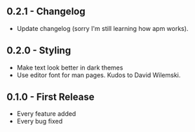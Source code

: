 ## 0.2.1 - Changelog
* Update changelog (sorry I'm still learning how apm works).

## 0.2.0 - Styling
* Make text look better in dark themes
* Use editor font for man pages.  Kudos to David Wilemski.

## 0.1.0 - First Release
* Every feature added
* Every bug fixed
